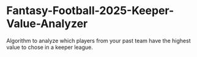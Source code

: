 # Fantasy-Football-2025-Keeper-Value-Analyzer
Algorithm to analyze which players from your past team have the highest value to chose in a keeper league.
